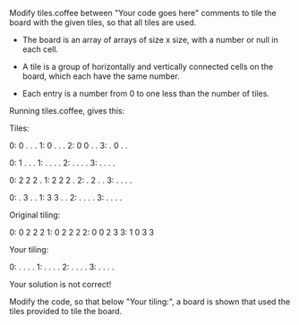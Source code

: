 Modify tiles.coffee between "Your code goes here" comments to tile the board
with the given tiles, so that all tiles are used.

- The board is an array of arrays of size x size, with a number or null in each cell.

- A tile is a group of horizontally and vertically connected cells on the board, which each
have the same number.

- Each entry is a number from 0 to one less than the number of tiles.

Running tiles.coffee, gives this:

Tiles:

0: 0 . . . 
1: 0 . . . 
2: 0 0 . . 
3: . 0 . . 

0: 1 . . . 
1: . . . . 
2: . . . . 
3: . . . . 

0: 2 2 2 . 
1: 2 2 2 . 
2: . 2 . . 
3: . . . . 

0: . 3 . . 
1: 3 3 . . 
2: . . . . 
3: . . . . 

Original tiling:

0: 0 2 2 2 
1: 0 2 2 2 
2: 0 0 2 3 
3: 1 0 3 3 

Your tiling:

0: . . . . 
1: . . . . 
2: . . . . 
3: . . . . 

Your solution is not correct!

Modify the code, so that below "Your tiling:", a board is shown that used the tiles provided to tile the board.

